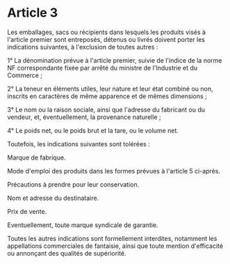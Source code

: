 # Article 3

Les emballages, sacs ou récipients dans lesquels les produits visés à l'article premier sont entreposés, détenus ou livrés doivent porter les indications suivantes, à l'exclusion de toutes autres :

1° La dénomination prévue à l'article premier, suivie de l'indice de la norme NF correspondante fixée par arrêté du ministre de l'Industrie et du Commerce ;

2° La teneur en éléments utiles, leur nature et leur état combiné ou non, inscrits en caractères de même apparence et de mêmes dimensions ;

3° Le nom ou la raison sociale, ainsi que l'adresse du fabricant ou du vendeur, et, éventuellement, la provenance naturelle ;

4° Le poids net, ou le poids brut et la tare, ou le volume net.

Toutefois, les indications suivantes sont tolérées :

Marque de fabrique.

Mode d'emploi des produits dans les formes prévues à l'article 5 ci-après.

Précautions à prendre pour leur conservation.

Nom et adresse du destinataire.

Prix de vente.

Eventuellement, toute marque syndicale de garantie.

Toutes les autres indications sont formellement interdites, notamment les appellations commerciales de fantaisie, ainsi que toute mention d'efficacité ou annonçant des qualités de supériorité.
